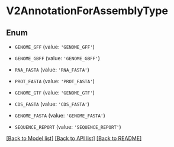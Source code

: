 # V2AnnotationForAssemblyType


## Enum

* `GENOME_GFF` (value: `'GENOME_GFF'`)

* `GENOME_GBFF` (value: `'GENOME_GBFF'`)

* `RNA_FASTA` (value: `'RNA_FASTA'`)

* `PROT_FASTA` (value: `'PROT_FASTA'`)

* `GENOME_GTF` (value: `'GENOME_GTF'`)

* `CDS_FASTA` (value: `'CDS_FASTA'`)

* `GENOME_FASTA` (value: `'GENOME_FASTA'`)

* `SEQUENCE_REPORT` (value: `'SEQUENCE_REPORT'`)

[[Back to Model list]](../README.md#documentation-for-models) [[Back to API list]](../README.md#documentation-for-api-endpoints) [[Back to README]](../README.md)



